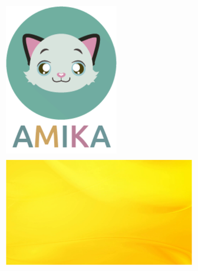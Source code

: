 <img src="assets/img/AmikaComNome.png" width="300" height="400" class="fadeIn">

<!-- background image -->
![](assets/img/fundo.jpeg)
